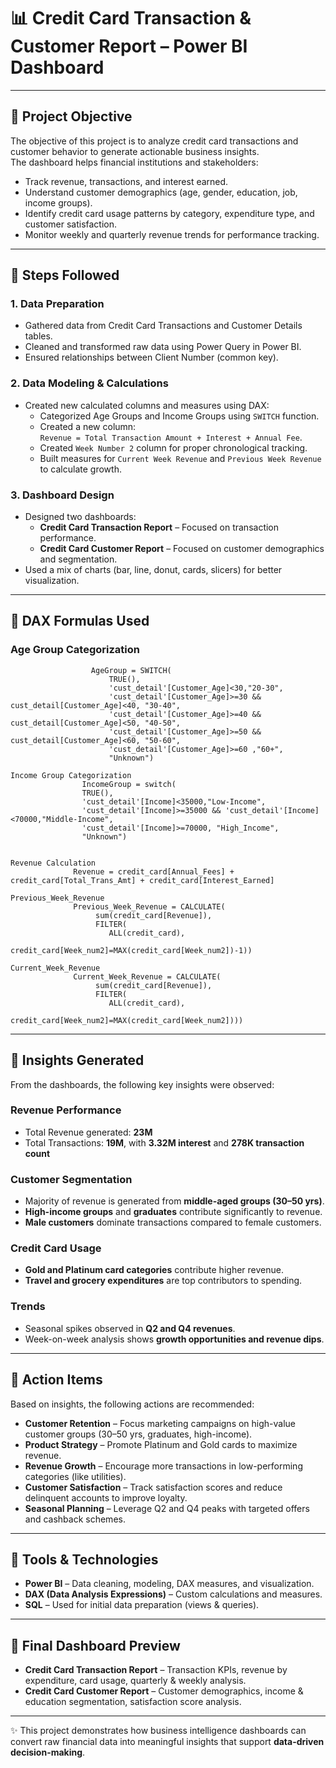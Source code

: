 # 📊 Credit Card Transaction & Customer Report – Power BI Dashboard

---

## 🔹 Project Objective

The objective of this project is to analyze credit card transactions and customer behavior to generate actionable business insights.  
The dashboard helps financial institutions and stakeholders:

- Track revenue, transactions, and interest earned.
- Understand customer demographics (age, gender, education, job, income groups).
- Identify credit card usage patterns by category, expenditure type, and customer satisfaction.
- Monitor weekly and quarterly revenue trends for performance tracking.

---

## 🔹 Steps Followed

### **1. Data Preparation**
- Gathered data from Credit Card Transactions and Customer Details tables.
- Cleaned and transformed raw data using Power Query in Power BI.
- Ensured relationships between Client Number (common key).

### **2. Data Modeling & Calculations**
- Created new calculated columns and measures using DAX:
  - Categorized Age Groups and Income Groups using `SWITCH` function.
  - Created a new column:  
    `Revenue = Total Transaction Amount + Interest + Annual Fee`.
  - Created `Week Number 2` column for proper chronological tracking.
  - Built measures for `Current Week Revenue` and `Previous Week Revenue` to calculate growth.

### **3. Dashboard Design**
- Designed two dashboards:
  - **Credit Card Transaction Report** – Focused on transaction performance.
  - **Credit Card Customer Report** – Focused on customer demographics and segmentation.
- Used a mix of charts (bar, line, donut, cards, slicers) for better visualization.

---

## 🔹 DAX Formulas Used

### **Age Group Categorization**
```DAX
                  AgeGroup = SWITCH(
                      TRUE(),
                      'cust_detail'[Customer_Age]<30,"20-30",
                      'cust_detail'[Customer_Age]>=30 && cust_detail[Customer_Age]<40, "30-40",
                      'cust_detail'[Customer_Age]>=40 && cust_detail[Customer_Age]<50, "40-50",
                      'cust_detail'[Customer_Age]>=50 && cust_detail[Customer_Age]<60, "50-60",
                      'cust_detail'[Customer_Age]>=60 ,"60+",
                      "Unknown")

Income Group Categorization
                IncomeGroup = switch(
                TRUE(),
                'cust_detail'[Income]<35000,"Low-Income",
                'cust_detail'[Income]>=35000 && 'cust_detail'[Income]<70000,"Middle-Income",
                'cust_detail'[Income]>=70000, "High_Income",
                "Unknown")


Revenue Calculation
              Revenue = credit_card[Annual_Fees] + credit_card[Total_Trans_Amt] + credit_card[Interest_Earned]

Previous_Week_Revenue
              Previous_Week_Revenue = CALCULATE(
                   sum(credit_card[Revenue]),
                   FILTER(
                      ALL(credit_card),
                      credit_card[Week_num2]=MAX(credit_card[Week_num2])-1))

Current_Week_Revenue
              Current_Week_Revenue = CALCULATE(
                   sum(credit_card[Revenue]),
                   FILTER(
                      ALL(credit_card),
                      credit_card[Week_num2]=MAX(credit_card[Week_num2])))
```
---

## 🔹 Insights Generated

From the dashboards, the following key insights were observed:

### **Revenue Performance**
- Total Revenue generated: **23M**
- Total Transactions: **19M**, with **3.32M interest** and **278K transaction count**

### **Customer Segmentation**
- Majority of revenue is generated from **middle-aged groups (30–50 yrs)**.
- **High-income groups** and **graduates** contribute significantly to revenue.
- **Male customers** dominate transactions compared to female customers.

### **Credit Card Usage**
- **Gold and Platinum card categories** contribute higher revenue.
- **Travel and grocery expenditures** are top contributors to spending.

### **Trends**
- Seasonal spikes observed in **Q2 and Q4 revenues**.
- Week-on-week analysis shows **growth opportunities and revenue dips**.

---

## 🔹 Action Items

Based on insights, the following actions are recommended:

- **Customer Retention** – Focus marketing campaigns on high-value customer groups (30–50 yrs, graduates, high-income).  
- **Product Strategy** – Promote Platinum and Gold cards to maximize revenue.  
- **Revenue Growth** – Encourage more transactions in low-performing categories (like utilities).  
- **Customer Satisfaction** – Track satisfaction scores and reduce delinquent accounts to improve loyalty.  
- **Seasonal Planning** – Leverage Q2 and Q4 peaks with targeted offers and cashback schemes.  

---

## 🔹 Tools & Technologies

- **Power BI** – Data cleaning, modeling, DAX measures, and visualization.  
- **DAX (Data Analysis Expressions)** – Custom calculations and measures.  
- **SQL** – Used for initial data preparation (views & queries).  

---

## 🔹 Final Dashboard Preview

- **Credit Card Transaction Report** – Transaction KPIs, revenue by expenditure, card usage, quarterly & weekly analysis.  
- **Credit Card Customer Report** – Customer demographics, income & education segmentation, satisfaction score analysis.  

---

✨ This project demonstrates how business intelligence dashboards can convert raw financial data into meaningful insights that support **data-driven decision-making**.

